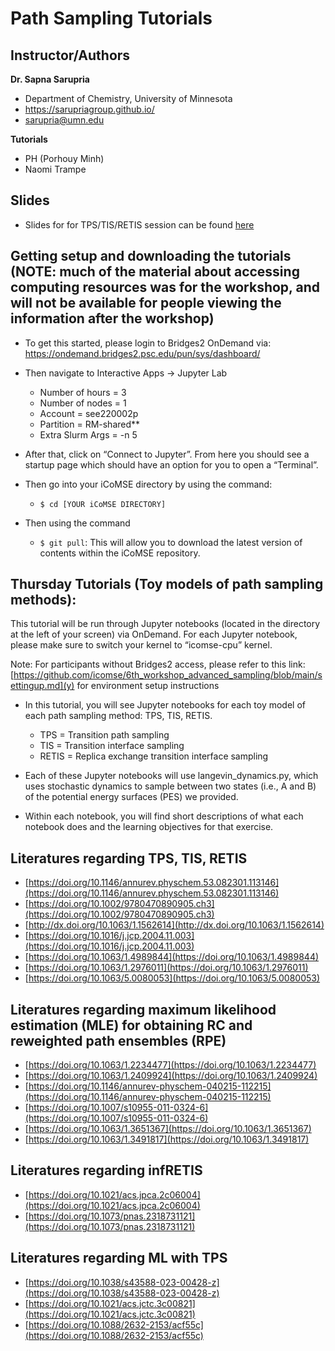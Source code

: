 # Path Sampling Tutorials

## Instructor/Authors

**Dr. Sapna Sarupria**
- Department of Chemistry, University of Minnesota
- https://sarupriagroup.github.io/
- sarupria@umn.edu

**Tutorials**
- PH (Porhouy Minh)
- Naomi Trampe

## Slides 
- Slides for for TPS/TIS/RETIS session can be found [here](https://github.com/icomse/6th_workshop_advanced_sampling/blob/main/Thursday/2024-iCoMSE-PathSampling-P1-TPSTIS.pdf)

## Getting setup and downloading the tutorials (NOTE: much of the material about accessing computing resources was for the workshop, and will not be available for people viewing the information after the workshop)
- To get this started, please login to Bridges2 OnDemand via: https://ondemand.bridges2.psc.edu/pun/sys/dashboard/

- Then navigate to Interactive Apps → Jupyter Lab 
  - Number of hours = 3
  - Number of nodes = 1
  - Account = see220002p
  - Partition = RM-shared**
  - Extra Slurm Args = -n 5

- After that, click on “Connect to Jupyter”. From here you should see a startup page which should have an option for you to open a “Terminal”.

- Then go into your iCoMSE directory by using the command: 
  - `$ cd [YOUR iCoMSE DIRECTORY]`

- Then using the command
  - `$ git pull`: This will allow you to download the latest version of contents within the iCoMSE repository.
 
## Thursday Tutorials (Toy models of path sampling methods):
This tutorial will be run through Jupyter notebooks (located in the directory at the left of your screen) via OnDemand. For each Jupyter notebook, please make sure to switch your kernel to “icomse-cpu” kernel.

Note: For participants without Bridges2 access, please refer to this link: [https://github.com/icomse/6th_workshop_advanced_sampling/blob/main/settingup.md](y) for environment setup instructions

- In this tutorial, you will see Jupyter notebooks for each toy model of each path sampling method: TPS, TIS, RETIS. 
  - TPS = Transition path sampling
  - TIS = Transition interface sampling
  - RETIS = Replica exchange transition interface sampling 
 
- Each of these Jupyter notebooks will use langevin_dynamics.py, which uses stochastic dynamics to sample between two states (i.e., A and B) of the potential energy surfaces (PES) we provided.   

- Within each notebook, you will find short descriptions of what each notebook does and the learning objectives for that exercise.

## Literatures regarding TPS, TIS, RETIS
- [https://doi.org/10.1146/annurev.physchem.53.082301.113146](https://doi.org/10.1146/annurev.physchem.53.082301.113146)
- [https://doi.org/10.1002/9780470890905.ch3](https://doi.org/10.1002/9780470890905.ch3)
- [http://dx.doi.org/10.1063/1.1562614](http://dx.doi.org/10.1063/1.1562614)
- [https://doi.org/10.1016/j.jcp.2004.11.003](https://doi.org/10.1016/j.jcp.2004.11.003)
- [https://doi.org/10.1063/1.4989844](https://doi.org/10.1063/1.4989844)
- [https://doi.org/10.1063/1.2976011](https://doi.org/10.1063/1.2976011)
- [https://doi.org/10.1063/5.0080053](https://doi.org/10.1063/5.0080053)
## Literatures regarding maximum likelihood estimation (MLE) for obtaining RC and reweighted path ensembles (RPE) 
- [https://doi.org/10.1063/1.2234477](https://doi.org/10.1063/1.2234477)
- [https://doi.org/10.1063/1.2409924](https://doi.org/10.1063/1.2409924)
- [https://doi.org/10.1146/annurev-physchem-040215-112215](https://doi.org/10.1146/annurev-physchem-040215-112215)
- [https://doi.org/10.1007/s10955-011-0324-6](https://doi.org/10.1007/s10955-011-0324-6)
- [https://doi.org/10.1063/1.3651367](https://doi.org/10.1063/1.3651367)
- [https://doi.org/10.1063/1.3491817](https://doi.org/10.1063/1.3491817)
## Literatures regarding infRETIS
- [https://doi.org/10.1021/acs.jpca.2c06004](https://doi.org/10.1021/acs.jpca.2c06004)
- [https://doi.org/10.1073/pnas.2318731121](https://doi.org/10.1073/pnas.2318731121)
## Literatures regarding ML with TPS
- [https://doi.org/10.1038/s43588-023-00428-z](https://doi.org/10.1038/s43588-023-00428-z)
- [https://doi.org/10.1021/acs.jctc.3c00821](https://doi.org/10.1021/acs.jctc.3c00821)
- [https://doi.org/10.1088/2632-2153/acf55c](https://doi.org/10.1088/2632-2153/acf55c)



